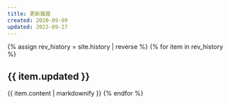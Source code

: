 ```yaml
---
title: 更新履歴
created: 2020-09-09
updated: 2022-09-27
---
```

{% assign rev_history = site.history | reverse %}
{% for item in rev_history %}
## <a name="{{ item.updated }}">{{ item.updated }}</a>
{{ item.content | markdownify }}
{% endfor %}
